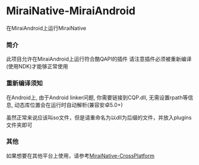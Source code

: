 # MiraiNative-MiraiAndroid
在MiraiAndroid上运行MiraiNative

### 简介
此项目允许在MiraiAndroid上运行符合酷QAPI的插件
请注意插件必须被重新编译(使用NDK)才能够正常使用

### 重新编译须知
在Android上, 由于Android linker问题, 你需要链接到CQP.dll, 无需设置rpath等信息, 动态库位置会在运行时自动解析(兼容安卓5.0+)

虽然正常来说应该叫so文件，但是请重命名为以dll为后缀的文件，并放入plugins文件夹即可

### 其他
如果想要在其他平台上使用，请参考[MiraiNative-CrossPlatform](https://github.com/w4123/MiraiNative-CrossPlatform)
